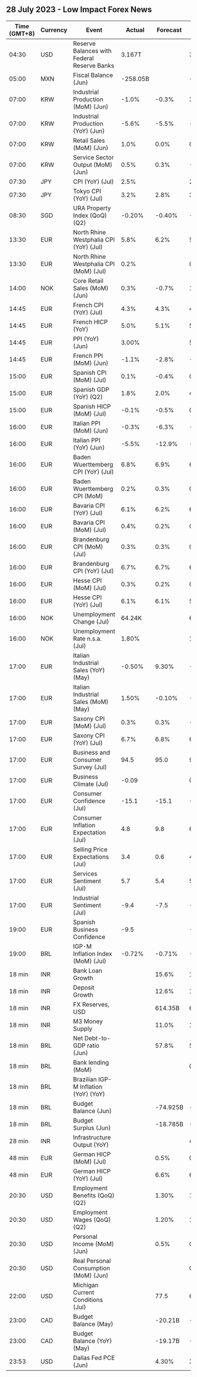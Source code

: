 ## 28 July 2023 - Low Impact Forex News

| Time (GMT+8) | Currency | Event | Actual | Forecast | Previous |
|------|----------|-------|--------|----------|----------|
| 04:30 | USD | Reserve Balances with Federal Reserve Banks | 3.167T |  | 3.221T |
| 05:00 | MXN | Fiscal Balance (Jun) | -258.05B |  | -104.27B |
| 07:00 | KRW | Industrial Production (MoM) (Jun) | -1.0% | -0.3% | 3.0% |
| 07:00 | KRW | Industrial Production (YoY) (Jun) | -5.6% | -5.5% | -7.6% |
| 07:00 | KRW | Retail Sales (MoM) (Jun) | 1.0% | 0.0% | 0.4% |
| 07:00 | KRW | Service Sector Output (MoM) (Jun) | 0.5% | 0.3% | -0.3% |
| 07:30 | JPY | CPI (YoY) (Jul) | 2.5% |  | 2.3% |
| 07:30 | JPY | Tokyo CPI (YoY) (Jul) | 3.2% | 2.8% | 3.2% |
| 08:30 | SGD | URA Property Index (QoQ) (Q2) | -0.20% | -0.40% | -0.40% |
| 13:30 | EUR | North Rhine Westphalia CPI (YoY) (Jul) | 5.8% | 6.2% | 5.7% |
| 13:30 | EUR | North Rhine Westphalia CPI (MoM) (Jul) | 0.2% |  | 0.3% |
| 14:00 | NOK | Core Retail Sales (MoM) (Jun) | 0.3% | -0.7% | 1.2% |
| 14:45 | EUR | French CPI (YoY) (Jul) | 4.3% | 4.3% | 4.5% |
| 14:45 | EUR | French HICP (YoY) | 5.0% | 5.1% | 5.3% |
| 14:45 | EUR | PPI (YoY) (Jun) | 3.00% |  | 5.60% |
| 14:45 | EUR | French PPI (MoM) (Jun) | -1.1% | -2.8% | -1.5% |
| 15:00 | EUR | Spanish CPI (MoM) (Jul) | 0.1% | -0.4% | 0.6% |
| 15:00 | EUR | Spanish GDP (YoY) (Q2) | 1.8% | 2.0% | 4.2% |
| 15:00 | EUR | Spanish HICP (MoM) (Jul) | -0.1% | -0.5% | 0.6% |
| 16:00 | EUR | Italian PPI (MoM) (Jun) | -0.3% | -6.3% | -2.3% |
| 16:00 | EUR | Italian PPI (YoY) (Jun) | -5.5% | -12.9% | -4.3% |
| 16:00 | EUR | Baden Wuerttemberg CPI (YoY) (Jul) | 6.8% | 6.9% | 6.9% |
| 16:00 | EUR | Baden Wuerttemberg CPI (MoM) | 0.2% | 0.3% | 0.1% |
| 16:00 | EUR | Bavaria CPI (YoY) (Jul) | 6.1% | 6.2% | 6.2% |
| 16:00 | EUR | Bavaria CPI (MoM) (Jul) | 0.4% | 0.2% | 0.2% |
| 16:00 | EUR | Brandenburg CPI (MoM) (Jul) | 0.3% | 0.3% | 0.3% |
| 16:00 | EUR | Brandenburg CPI (YoY) (Jul) | 6.7% | 6.7% | 6.7% |
| 16:00 | EUR | Hesse CPI (MoM) (Jul) | 0.3% | 0.2% | 0.0% |
| 16:00 | EUR | Hesse CPI (YoY) (Jul) | 6.1% | 6.1% | 5.9% |
| 16:00 | NOK | Unemployment Change (Jul) | 64.24K |  | 62.50K |
| 16:00 | NOK | Unemployment Rate n.s.a. (Jul) | 1.80% |  | 1.70% |
| 17:00 | EUR | Italian Industrial Sales (YoY) (May) | -0.50% | 9.30% | -1.90% |
| 17:00 | EUR | Italian Industrial Sales (MoM) (May) | 1.50% | -0.10% | -1.90% |
| 17:00 | EUR | Saxony CPI (MoM) (Jul) | 0.3% | 0.3% | -0.3% |
| 17:00 | EUR | Saxony CPI (YoY) (Jul) | 6.7% | 6.8% | 6.5% |
| 17:00 | EUR | Business and Consumer Survey (Jul) | 94.5 | 95.0 | 95.3 |
| 17:00 | EUR | Business Climate (Jul) | -0.09 |  | 0.06 |
| 17:00 | EUR | Consumer Confidence (Jul) | -15.1 | -15.1 | -16.1 |
| 17:00 | EUR | Consumer Inflation Expectation (Jul) | 4.8 | 9.8 | 6.0 |
| 17:00 | EUR | Selling Price Expectations (Jul) | 3.4 | 0.6 | 4.3 |
| 17:00 | EUR | Services Sentiment (Jul) | 5.7 | 5.4 | 5.9 |
| 17:00 | EUR | Industrial Sentiment (Jul) | -9.4 | -7.5 | -7.3 |
| 19:00 | EUR | Spanish Business Confidence | -9.5 |  | -8.5 |
| 19:00 | BRL | IGP-M Inflation Index (MoM) (Jul) | -0.72% | -0.71% | -1.93% |
| 18 min | INR | Bank Loan Growth |  | 15.6% | 16.2% |
| 18 min | INR | Deposit Growth |  | 12.6% | 13.0% |
| 18 min | INR | FX Reserves, USD |  | 614.35B | 609.02B |
| 18 min | INR | M3 Money Supply |  | 11.0% | 11.3% |
| 18 min | BRL | Net Debt-to-GDP ratio (Jun) |  | 57.8% | 57.8% |
| 18 min | BRL | Bank lending (MoM) |  |  | 0.3% |
| 18 min | BRL | Brazilian IGP-M Inflation (YoY) (YoY) |  |  |  |
| 18 min | BRL | Budget Balance (Jun) |  | -74.925B | -119.226B |
| 18 min | BRL | Budget Surplus (Jun) |  | -18.785B | -50.172B |
| 28 min | INR | Infrastructure Output (YoY) |  |  | 4.3% |
| 48 min | EUR | German HICP (MoM) (Jul) |  | 0.5% | 0.4% |
| 48 min | EUR | German HICP (YoY) (Jul) |  | 6.6% | 6.8% |
| 20:30 | USD | Employment Benefits (QoQ) (Q2) |  | 1.30% | 1.20% |
| 20:30 | USD | Employment Wages (QoQ) (Q2) |  | 1.20% | 1.20% |
| 20:30 | USD | Personal Income (MoM) (Jun) |  | 0.5% | 0.4% |
| 20:30 | USD | Real Personal Consumption (MoM) (Jun) |  |  | 0.0% |
| 22:00 | USD | Michigan Current Conditions (Jul) |  | 77.5 | 69.0 |
| 23:00 | CAD | Budget Balance (May) |  | -20.21B | -44.41B |
| 23:00 | CAD | Budget Balance (YoY) (May) |  | -19.17B | -41.31B |
| 23:53 | USD | Dallas Fed PCE (Jun) |  | 4.30% | 3.20% |

